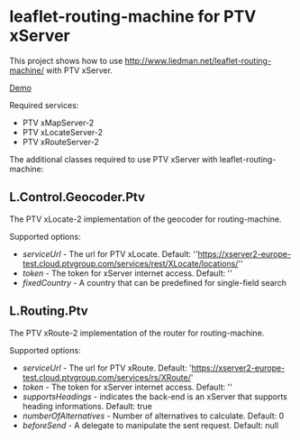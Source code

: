 # leaflet-routing-machine for PTV xServer
This project shows how to use http://www.liedman.net/leaflet-routing-machine/ with PTV xServer.

[Demo](https://ptv-logistics.github.io/xserverjs/premium-samples/lrm-xserver/xserver-2/)

Required services:

* PTV xMapServer-2
* PTV xLocateServer-2
* PTV xRouteServer-2

The additional classes required to use PTV xServer with leaflet-routing-machine:

## L.Control.Geocoder.Ptv
The PTV xLocate-2 implementation of the geocoder for routing-machine.

Supported options:
* *serviceUrl* - The url for PTV xLocate. Default: ''https://xserver2-europe-test.cloud.ptvgroup.com/services/rest/XLocate/locations/''
* *token* - The token for xServer internet access. Default: ''
* *fixedCountry* - A country that can be predefined for single-field search

## L.Routing.Ptv
The PTV xRoute-2 implementation of the router for routing-machine.

Supported options:
* *serviceUrl* - The url for PTV xRoute. Default: 'https://xserver2-europe-test.cloud.ptvgroup.com/services/rs/XRoute/'
* *token* - The token for xServer internet access. Default: ''
* *supportsHeadings* - indicates the back-end is an xServer that supports heading informations. Default: true
* *numberOfAlternatives* - Number of alternatives to calculate. Default: 0
* *beforeSend* - A delegate to manipulate the sent request. Default: null
